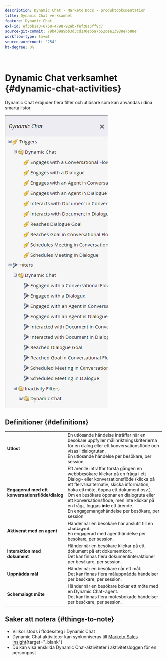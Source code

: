 ```yaml
---
description: Dynamic Chat - Marketo Docs - produktdokumentation
title: Dynamic Chat verksamhet
feature: Dynamic Chat
exl-id: ef3bb1a3-6758-4798-92eb-fef28a5ff9c7
source-git-commit: 79b439a9bb3d3cd130eb5a7b52cea13988e7b88e
workflow-type: tm+mt
source-wordcount: '254'
ht-degree: 0%

---
```


# Dynamic Chat verksamhet {#dynamic-chat-activities}

Dynamic Chat erbjuder flera filter och utlösare som kan användas i dina smarta listor.

![](assets/dynamic-chat-activities-1.png)

## Definitioner {#definitions}

<table>
<thead>
<tbody>
  <tr>
    <td style="width:25%"><b>Utlöst</b></td>
    <td>En utlösande händelse inträffar när en besökare uppfyller målinriktningskriterierna för en dialog eller ett konversationsflöde och visas i dialogrutan.
    <br>En utlösande händelse per besökare, per session.</td>
  </tr>
  <tr>
    <td style="width:25%"><b>Engagerad med ett konversationsflöde/dialog</b></td>
    <td>Ett ärende inträffar första gången en webbbesökare klickar på en fråga i ett Dialog- eller konversationsflöde (klicka på ett flervalsalternativ, skicka information, boka ett möte, öppna ett dokument osv.). Om en besökare öppnar en dialogruta eller ett konversationsflöde, men inte klickar på en fråga, loggas <b>inte</b> ett ärende. 
    <br>En engagemangshändelse per besökare, per session.</td>
  </tr>
   <tr>
    <td style="width:25%"><b>Aktiverat med en agent</b></td>
    <td>Händer när en besökare har anslutit till en chattagent.
    <br>En engagerad med agenthändelse per besökare, per session.</td>
  </tr>
  <tr>
    <td style="width:25%"><b>Interaktion med dokument</b></td>
    <td>Händer när en besökare klickar på ett dokument på ett dokumentkort.
    <br>Det kan finnas flera dokumentinteraktioner per besökare, per session.</td>
  </tr>
  <tr>
    <td style="width:25%"><b>Uppnådda mål</b></td>
    <td>Händer när en besökare når ett mål. <br>Det kan finnas flera måluppnådda händelser per besökare, per session.</td>
  </tr>
  <tr>
    <td style="width:25%"><b>Schemalagt möte</b></td>
    <td>Händer när en besökare bokar ett möte med en Dynamic Chat-agent.
    <br>Det kan finnas flera mötesbokade händelser per besökare, per session.</td>
  </tr>
</tbody>
</table>

## Saker att notera {#things-to-note}

* Villkor stöds i flödessteg i Dynamic Chat
* Dynamic Chat aktiviteter kan synkroniseras till [Marketo Sales Insight](/help/marketo/product-docs/marketo-sales-insight/msi-for-salesforce/features/dynamic-chat-integration.md){target="_blank"}
* Du kan visa enskilda Dynamic Chat-aktiviteter i aktivitetsloggen för en personpost
